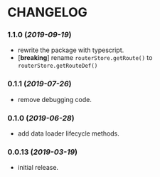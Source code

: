 # CHANGELOG

### 1.1.0 (*2019-09-19*)
- rewrite the package with typescript.
- [**breaking**] rename `routerStore.getRoute()` to `routerStore.getRouteDef()`


### 0.1.1 (*2019-07-26*)
- remove debugging code.


### 0.1.0 (*2019-06-28*)
- add data loader lifecycle methods.


### 0.0.13 (*2019-03-19*)
- initial release.
